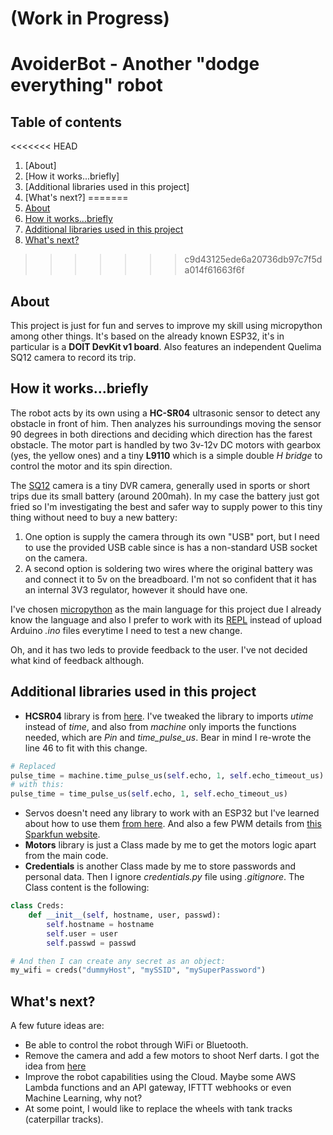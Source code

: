 # (Work in Progress)
# AvoiderBot - Another "dodge everything" robot

## Table of contents
<<<<<<< HEAD
1. [About]
2. [How it works...briefly]
3. [Additional libraries used in this project]
4. [What's next?]
=======
1. [About](#about)
2. [How it works...briefly](#how-it-worksbriefly)
3. [Additional libraries used in this project](#additional-libraries-used-in-this-project)
4. [What's next?](#whats-next)
>>>>>>> c9d43125ede6a20736db97c7f5da014f61663f6f

## About
This project is just for fun and serves to improve my skill using micropython among other things.
It's based on the already known ESP32, it's in particular is a **DOIT DevKit v1 board**. Also features an independent Quelima SQ12 camera to record its trip.

## How it works...briefly
The robot acts by its own using a **HC-SR04** ultrasonic sensor to detect any obstacle in front of him. Then analyzes his surroundings moving the sensor 90 degrees in both directions and deciding which direction has the farest obstacle. The motor part is handled by two 3v-12v DC motors with gearbox (yes, the yellow ones) and a tiny **L9110** which is a simple double *H bridge* to control the motor and its spin direction.

The [SQ12](https://org-info.mobi/manual/sq12-en.htm) camera is a tiny DVR camera, generally used in sports or short trips due its small battery (around 200mah).
In my case the battery just got fried so I'm investigating the  best and safer way to supply power to this tiny thing without need to buy a new battery:
1. One option is supply the camera through its own "USB" port, but I need to use the provided USB cable since is has a non-standard USB socket on the camera.
2. A second option is soldering two wires where the original battery was and connect it to 5v on the breadboard. I'm not so confident that it has an internal 3V3 regulator, however it should have one.

I've chosen [micropython](https://github.com/micropython/micropython) as the main language for this project due I already know the language and also I prefer to work with its [REPL](https://github.com/micropython/webrepl) instead of upload Arduino *.ino* files everytime I need to test a new change.

Oh, and it has two leds to provide feedback to the user. I've not decided what kind of feedback although.

## Additional libraries used in this project
* **HCSR04** library is from [here](https://github.com/rsc1975/micropython-hcsr04). I've tweaked the library to imports *utime* instead of *time*, and also from *machine* only imports the functions needed, which are *Pin* and *time_pulse_us*. Bear in mind I re-wrote the line 46 to fit with this change.
```python
# Replaced
pulse_time = machine.time_pulse_us(self.echo, 1, self.echo_timeout_us)
# with this:
pulse_time = time_pulse_us(self.echo, 1, self.echo_timeout_us)
```
* Servos doesn't need any library to work with an ESP32 but I've learned about how to use them [from here](https://icircuit.net/micropython-controlling-servo-esp32-nodemcu/2385). And also a few PWM details from [this Sparkfun website](https://learn.sparkfun.com/tutorials/pulse-width-modulation/all).
* **Motors** library is just a Class made by me to get the motors logic apart from the main code.
* **Credentials** is another Class made by me to store passwords and personal data. Then I ignore *credentials.py* file using *.gitignore*. The Class content is the following:
```python
class Creds:
    def __init__(self, hostname, user, passwd):
        self.hostname = hostname
        self.user = user
        self.passwd = passwd

# And then I can create any secret as an object:
my_wifi = creds("dummyHost", "mySSID", "mySuperPassword")
```

## What's next?
A few future ideas are:
* Be able to control the robot through WiFi or Bluetooth.
* Remove the camera and add a few motors to shoot Nerf darts. I got the idea from [here](https://create.arduino.cc/projecthub/Little_french_kev/bluetooth-nerf-turret-03363b)
* Improve the robot capabilities using the Cloud. Maybe some AWS Lambda functions and an API gateway, IFTTT webhooks or even Machine Learning, why not?
* At some point, I would like to replace the wheels with tank tracks (caterpillar tracks).

